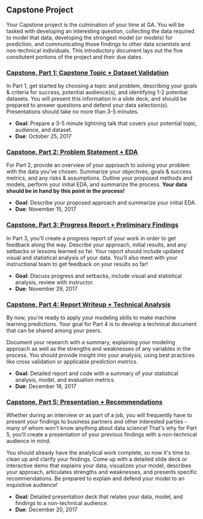## Capstone Project

Your Capstone project is the culmination of your time at GA. You will be tasked with developing an interesting question, collecting the data required to model that data, developing the strongest model (or models) for prediction, and communicating those findings to other data scientists and non-technical individuals. This introductory document lays out the five consitutent portions of the project and their due dates.

### **[Capstone, Part 1: Capstone Topic + Dataset Validation](./part_01.md)**

In Part 1, get started by choosing a topic and problem, describing your goals & criteria for success, potential audience(s), and identifying 1-2 potential datasets. You will present this information in a slide deck, and should be prepared to answer questions and defend your data selection(s). Presentations should take no more than 3-5 minutes.

- **Goal**: Prepare a 3-5 minute lightning talk that covers your potential topic, audience, and dataset.
- **Due**: October 25, 2017

### **[Capstone, Part 2: Problem Statement + EDA](./part_02.md)**

For Part 2, provide an overview of your approach to solving your problem with the data you've chosen. Summarize your objectives, goals & success metrics, and any risks & assumptions. Outline your proposed methods and models, perform your initial EDA, and summarize the process. **Your data should be in hand by this point in the process!**

- **Goal**: Describe your proposed approach and summarize your initial EDA. 
- **Due**: November 15, 2017

### **[Capstone, Part 3: Progress Report + Preliminary Findings](./part_03.md)**

In Part 3, you'll create a progress report of your work in order to get feedback along the way. Describe your approach, initial results, and any setbacks or lessons learned so far. Your report should include updated visual and statistical analysis of your data. You’ll also meet with your instructional team to get feedback on your results so far!

- **Goal**: Discuss progress and setbacks, include visual and statistical analysis, review with instructor.
- **Due**: November 29, 2017

### **[Capstone, Part 4: Report Writeup + Technical Analysis](./part_04.md)**

By now, you're ready to apply your modeling skills to make machine learning predictions. Your goal for Part 4 is to develop a technical document that can be shared among your peers.

Document your research with a summary, explaining your modeling approach as well as the strengths and weaknesses of any variables in the process. You should provide insight into your analysis, using best practices like cross validation or applicable prediction metrics.

- **Goal**: Detailed report and code with a summary of your statistical analysis, model, and evaluation metrics.
- **Due**: December 18, 2017 

### **[Capstone, Part 5: Presentation + Recommendations](./part_05.md)**

Whether during an interview or as part of a job, you will frequently have to present your findings to business partners and other interested parties - many of whom won't know anything about data science! That's why for Part 5, you'll create a presentation of your previous findings with a non-technical audience in mind.

You should already have the analytical work complete, so now it's time to clean up and clarify your findings. Come up with a detailed slide deck or interactive demo that explains your data, visualizes your model, describes your approach, articulates strengths and weaknesses, and presents specific recommendations. Be prepared to explain and defend your model to an inquisitive audience!

- **Goal**: Detailed presentation deck that relates your data, model, and findings to a non-technical audience.
- **Due**: December 20, 2017